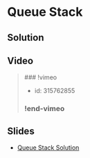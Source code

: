 
# Queue Stack

## Solution


## Video

<blockquote>
### !vimeo

* id: 315762855

### !end-vimeo
</blockquote>



## Slides

* [Queue Stack Solution](https://docs.google.com/a/hackreactor.com/presentation/d/1Rblphp8rG866DUdLfElkkGnE2xz6idgMRM6ioUYyfQ4/embed?start=false&loop=false&delayms=3000)

